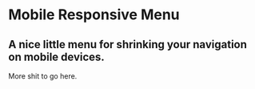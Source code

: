 # Mobile Responsive Menu
## A nice little menu for shrinking your navigation on mobile devices.

More shit to go here.